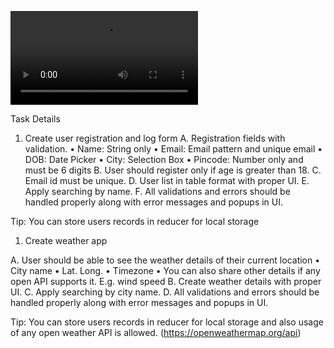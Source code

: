 ![Screen Recording](ScreenRecording.mov)

Task Details

1. Create user registration and log form
A. Registration fields with validation.
• Name: String only
• Email: Email pattern and unique email
• DOB: Date Picker
• City: Selection Box
• Pincode: Number only and must be 6 digits
B. User should register only if age is greater than 18.
C. Email id must be unique.
D. User list in table format with proper UI.
E. Apply searching by name.
F. All validations and errors should be handled properly along with error
messages and popups in UI.

Tip: You can store users records in reducer for local storage
1. Create weather app

A. User should be able to see the weather details of their current location
• City name
• Lat. Long.
• Timezone
• You can also share other details if any open API supports it. E.g. wind
speed
B. Create weather details with proper UI.
C. Apply searching by city name.
D. All validations and errors should be handled properly along with error
messages and popups in UI.

Tip: You can store users records in reducer for local storage and also usage of any
open weather API is allowed. (https://openweathermap.org/api)